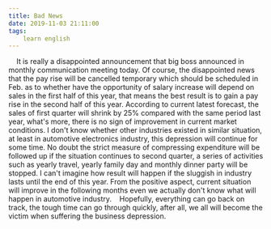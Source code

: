 ```yaml
---
title: Bad News
date: 2019-11-03 21:11:00
tags:
    learn english
---
```

    It is really a disappointed announcement that big boss announced in monthly communication meeting today. Of course, the disappointed news that the pay rise will be cancelled temporary which should be scheduled in Feb. as to whether have the opportunity of salary increase will depend on sales in the first half of this year, that means the best result is to gain a pay rise in the second half of this year. According to current latest forecast, the sales of first quarter will shrink by 25% compared with the same period last year, what's more, there is no sign of improvement in current market conditions. I don't know whether other industries existed in similar situation, at least in automotive electronics industry, this depression will continue for some time. No doubt the strict measure of compressing expenditure will be followed up if the situation continues to second quarter, a series of activities such as yearly travel, yearly family day and monthly dinner party will be stopped. I can't imagine how result will happen if the sluggish in industry lasts until the end of this year. From the positive aspect, current situation will improve in the following months even we actually don't know what will happen in automotive industry.    Hopefully, everything can go back on track, the tough time can go through quickly, after all, we all will become the victim when suffering the business depression.